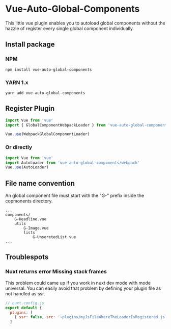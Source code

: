 # Vue-Auto-Global-Components
This little vue plugin enables you to autoload global components without the hazzle of register every single global component individually.

## Install package
### NPM
```
npm install vue-auto-global-components
```

### YARN 1.x
```
yarn add vue-auto-global-components
```

## Register Plugin
```javascript
import Vue from 'vue'
import { GlobalComponentWebpackLoader } from 'vue-auto-global-components'

Vue.use(WebpackGlobalComponentLoader)
```
### Or directly
```javascript
import Vue from 'vue'
import AutoLoader from 'vue-auto-global-components/webpack'
Vue.use(AutoLoader)
```

## File name convention
An global component file must start with the "G-" prefix inside the copmonents directory.

```
...
components/
    G-Headline.vue
    utils
        G-Image.vue
        lists
            G-UnsoretedList.vue
...
```

## Troublespots

### Nuxt returns error Missing stack frames
This problem could came up if you work in nuxt dev mode with mode universal. You can easily avoid that problem by defining your plugin file as not handled as ssr.

```javascript
// nuxt.config.js
export default {
  plugins: [
    { ssr: false, src: '~plugins/myJsFileWhereTheLoaderIsRegistered.js' }
  ]
```
